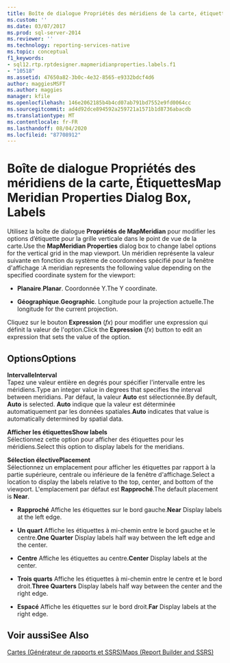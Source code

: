 ```yaml
---
title: Boîte de dialogue Propriétés des méridiens de la carte, étiquettes | Microsoft Docs
ms.custom: ''
ms.date: 03/07/2017
ms.prod: sql-server-2014
ms.reviewer: ''
ms.technology: reporting-services-native
ms.topic: conceptual
f1_keywords:
- sql12.rtp.rptdesigner.mapmeridianproperties.labels.f1
- "10518"
ms.assetid: 47650a82-3b0c-4e32-8565-e9332bdcf4d6
author: maggiesMSFT
ms.author: maggies
manager: kfile
ms.openlocfilehash: 146e2062185b4b4cd07ab791bd7552e9fd0064cc
ms.sourcegitcommit: ad4d92dce894592a259721a1571b1d8736abacdb
ms.translationtype: MT
ms.contentlocale: fr-FR
ms.lasthandoff: 08/04/2020
ms.locfileid: "87708912"
---
```

# <a name="map-meridian-properties-dialog-box-labels"></a><span data-ttu-id="f56e8-102">Boîte de dialogue Propriétés des méridiens de la carte, Étiquettes</span><span class="sxs-lookup"><span data-stu-id="f56e8-102">Map Meridian Properties Dialog Box, Labels</span></span>
  <span data-ttu-id="f56e8-103">Utilisez la boîte de dialogue **Propriétés de MapMeridian** pour modifier les options d’étiquette pour la grille verticale dans le point de vue de la carte.</span><span class="sxs-lookup"><span data-stu-id="f56e8-103">Use the **MapMeridian Properties** dialog box to change label options for the vertical grid in the map viewport.</span></span> <span data-ttu-id="f56e8-104">Un méridien représente la valeur suivante en fonction du système de coordonnées spécifié pour la fenêtre d'affichage :</span><span class="sxs-lookup"><span data-stu-id="f56e8-104">A meridian represents the following value depending on the specified coordinate system for the viewport:</span></span>  
  
-   <span data-ttu-id="f56e8-105">**Planaire**.</span><span class="sxs-lookup"><span data-stu-id="f56e8-105">**Planar**.</span></span> <span data-ttu-id="f56e8-106">Coordonnée Y.</span><span class="sxs-lookup"><span data-stu-id="f56e8-106">The Y coordinate.</span></span>  
  
-   <span data-ttu-id="f56e8-107">**Géographique**.</span><span class="sxs-lookup"><span data-stu-id="f56e8-107">**Geographic**.</span></span> <span data-ttu-id="f56e8-108">Longitude pour la projection actuelle.</span><span class="sxs-lookup"><span data-stu-id="f56e8-108">The longitude for the current projection.</span></span>  
  
 <span data-ttu-id="f56e8-109">Cliquez sur le bouton **Expression** (*fx*) pour modifier une expression qui définit la valeur de l'option.</span><span class="sxs-lookup"><span data-stu-id="f56e8-109">Click the **Expression** (*fx*) button to edit an expression that sets the value of the option.</span></span>  
  
## <a name="options"></a><span data-ttu-id="f56e8-110">Options</span><span class="sxs-lookup"><span data-stu-id="f56e8-110">Options</span></span>  
 <span data-ttu-id="f56e8-111">**Intervalle**</span><span class="sxs-lookup"><span data-stu-id="f56e8-111">**Interval**</span></span>  
 <span data-ttu-id="f56e8-112">Tapez une valeur entière en degrés pour spécifier l'intervalle entre les méridiens.</span><span class="sxs-lookup"><span data-stu-id="f56e8-112">Type an integer value in degrees that specifies the interval between meridians.</span></span> <span data-ttu-id="f56e8-113">Par défaut, la valeur **Auto** est sélectionnée.</span><span class="sxs-lookup"><span data-stu-id="f56e8-113">By default, **Auto** is selected.</span></span> <span data-ttu-id="f56e8-114">**Auto** indique que la valeur est déterminée automatiquement par les données spatiales.</span><span class="sxs-lookup"><span data-stu-id="f56e8-114">**Auto** indicates that value is automatically determined by spatial data.</span></span>  
  
 <span data-ttu-id="f56e8-115">**Afficher les étiquettes**</span><span class="sxs-lookup"><span data-stu-id="f56e8-115">**Show labels**</span></span>  
 <span data-ttu-id="f56e8-116">Sélectionnez cette option pour afficher des étiquettes pour les méridiens.</span><span class="sxs-lookup"><span data-stu-id="f56e8-116">Select this option to display labels for the meridians.</span></span>  
  
 <span data-ttu-id="f56e8-117">**Sélection élective**</span><span class="sxs-lookup"><span data-stu-id="f56e8-117">**Placement**</span></span>  
 <span data-ttu-id="f56e8-118">Sélectionnez un emplacement pour afficher les étiquettes par rapport à la partie supérieure, centrale ou inférieure de la fenêtre d'affichage.</span><span class="sxs-lookup"><span data-stu-id="f56e8-118">Select a location to display the labels relative to the top, center, and bottom of the viewport.</span></span> <span data-ttu-id="f56e8-119">L'emplacement par défaut est **Rapproché**.</span><span class="sxs-lookup"><span data-stu-id="f56e8-119">The default placement is **Near**.</span></span>  
  
-   <span data-ttu-id="f56e8-120">**Rapproché** Affiche les étiquettes sur le bord gauche.</span><span class="sxs-lookup"><span data-stu-id="f56e8-120">**Near** Display labels at the left edge.</span></span>  
  
-   <span data-ttu-id="f56e8-121">**Un quart** Affiche les étiquettes à mi-chemin entre le bord gauche et le centre.</span><span class="sxs-lookup"><span data-stu-id="f56e8-121">**One Quarter** Display labels half way between the left edge and the center.</span></span>  
  
-   <span data-ttu-id="f56e8-122">**Centre** Affiche les étiquettes au centre.</span><span class="sxs-lookup"><span data-stu-id="f56e8-122">**Center** Display labels at the center.</span></span>  
  
-   <span data-ttu-id="f56e8-123">**Trois quarts** Affiche les étiquettes à mi-chemin entre le centre et le bord droit.</span><span class="sxs-lookup"><span data-stu-id="f56e8-123">**Three Quarters** Display labels half way between the center and the right edge.</span></span>  
  
-   <span data-ttu-id="f56e8-124">**Espacé** Affiche les étiquettes sur le bord droit.</span><span class="sxs-lookup"><span data-stu-id="f56e8-124">**Far** Display labels at the right edge.</span></span>  
  
## <a name="see-also"></a><span data-ttu-id="f56e8-125">Voir aussi</span><span class="sxs-lookup"><span data-stu-id="f56e8-125">See Also</span></span>  
 [<span data-ttu-id="f56e8-126">Cartes &#40;Générateur de rapports et SSRS&#41;</span><span class="sxs-lookup"><span data-stu-id="f56e8-126">Maps &#40;Report Builder and SSRS&#41;</span></span>](report-design/maps-report-builder-and-ssrs.md)  
  
  
